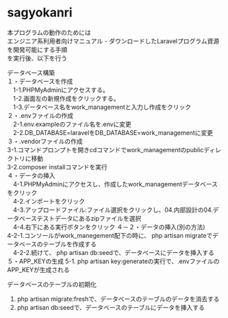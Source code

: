 # sagyokanri

本プログラムの動作のためには<BR>
エンジニア系利用者向けマニュアル - ダウンロードしたLaravelプログラム資源を開発可能にする手順<BR>
を実行後、以下を行う
<P>
データベース構築<BR>
１・データベースを作成<BR>
　1-1.PHPMyAdminにアクセスする。<BR>
　1-2.画面左の新規作成をクリックする。<BR>
　1-3.データベース名をwork_managementと入力し作成をクリック<BR>
２・.envファイルの作成<BR>
　2-1.env.exampleのファイル名を.envに変更<BR>
　2-2.DB_DATABASE=laravelをDB_DATABASE=work_managementに変更<BR>
３・.vendorファイルの作成<BR>
  3-1.コマンドプロンプトを開きcdコマンドでwork_managementのpublicディレクトリに移動<BR>
  3-2.composer installコマンドを実行<BR>
４・データの挿入<BR>
　4-1.PHPMyAdminにアクセスし、作成したwork_managementデータベースをクリック<BR>
　4-2.インポートをクリック<BR>
　4-3.アップロードファイル:ファイル選択をクリックし、04.内部設計の04.データベーステストデータにあるzipファイルを選択<BR>
　4-4.右下にある実行ボタンをクリック
４－２・データの挿入(別の方法)<BR>
  4-2-1.コンソールがwork_manegement配下の時に、 php artisan migrateでデータベースのテーブルを作成する<BR>
　4-2-2.続けて、 php artisan db:seedで、データベースにデータを挿入する<BR>
５・APP_KEYの生成
  5-1. php artisan key:generateの実行で、.envファイルのAPP_KEYが生成される<BR>


データベースのテーブルの初期化<BR>
1. php artisan migrate:freshで、データベースのテーブルのデータを消去する<BR>
2. php artisan db:seedで、データベースのテーブルにデータを挿入する
